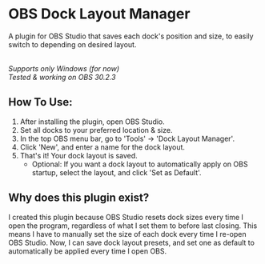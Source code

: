 # OBS Dock Layout Manager
A plugin for OBS Studio that saves each dock's position and size, to easily switch to depending on desired layout.<br><br>

*Supports only Windows (for now)* <br>
*Tested & working on OBS 30.2.3*

## How To Use:
1. After installing the plugin, open OBS Studio.
2. Set all docks to your preferred location & size.
3. In the top OBS menu bar, go to 'Tools' -> 'Dock Layout Manager'.
4. Click 'New', and enter a name for the dock layout.
5. That's it! Your dock layout is saved.
   - Optional: If you want a dock layout to automatically apply on OBS startup, select the layout, and click 'Set as Default'.

## Why does this plugin exist?
I created this plugin because OBS Studio resets dock sizes every time I open the program, regardless of what I set them to before last closing. This means I have to manually set the size of each dock every time I re-open OBS Studio. Now, I can save dock layout presets, and set one as default to automatically be applied every time I open OBS.
